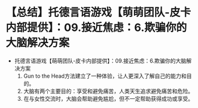 # 【总结】托德言语游戏【萌萌团队-皮卡内部提供】：09.接近焦虑：6.欺骗你的大脑解决方案

-   托德言语游戏【萌萌团队-皮卡内部提供】：09.接近焦虑：6.欺骗你的大脑解决方案
    1.  Gun to the Head方法建立了一种体验，让人更深入了解自己的能力和目的。
    2.  大脑有两个主要目的：享受和避免痛苦，人类天生追求避免痛苦和危险。
    3.  在与女性交流时，大脑会帮助避免尴尬，但不一定帮助获得成功或享受。
